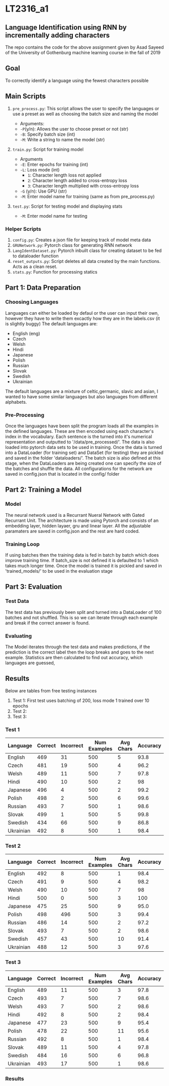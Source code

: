 # LT2316_a1

## Language Identification using RNN by incrementally adding characters
The repo contains the code for the above assignment given by Asad Sayeed of the University of Gothenburg machine learning course in the fall of 2019
   
## Goal
To correctly identify a language using the fewest characters possible 

## Main Scripts  

1. `pre_process.py`: This script allows the user to specify the languages or use a preset as well as choosing the batch size and naming the model
   * Arguments:
   * `-P`(y/n): Allows the user to choose preset or not (str)
   * `-B`: Specify batch size (int)
   * `-M`: Write a string to name the model (str)
2. `train.py`: Script for training model 
   * Arguments
   * `-E`: Enter epochs for training (int)
   * `-L`: Loss mode (int)
      * `1`: Character length loss not applied
      * `2`: Character length added to cross-entropy loss
      * `3`: Character length multiplied with cross-entropy loss
   * `-G` (y/n): Use GPU (str)
   * `-M`: Enter model name for training (same as from pre_process.py)
   
3. `test.py`: Script for testing model and displaying stats
   * `-M`: Enter model name for testing
   
### Helper Scripts 

1. `config.py`: Creates a json file for keeping track of model meta data
2. `GRUNetwork.py`: Pytorch class for generating RNN network
3. `LangIdentDataset.py`: Pytorch inbuilt class for creating dataset to be fed to dataloader function
4. `reset_outputs.py`: Script deletes all data created by the main functions. Acts as a clean reset. 
5. `stats.py`: Function for processing statics
## Part 1: Data Preparation 

### Choosing Languages 
Languages can either be loaded by defaul or the user can input their own, however they have to write them excactly how they are in the labels.csv (it is slightly buggy)
The default languages are: 
- English (eng)
- Czech
- Welsh
- Hindi
- Japanese
- Polish
- Russian
- Slovak
- Swedish
- Ukrainian

The default languages are a mixture of celtic,germanic, slavic and asian, I wanted to have some similar languages but also languages from different alphabets. 

### Pre-Processing 
Once the languages have been split the program loads all the examples in the defined languages. These are then encoded using each character's index in the vocabulary.
Each sentence is the turned into it's numerical representation and outputted to '/data/pre_processed/'. 
The data is also loaded into pytorch data sets to be used in training. Once the data is turned into a DataLoader (for training set) and DataSet (for testing) they are pickled and saved in the folder 'dataloaders/'. The batch size is also defined at this stage, when the DataLoaders are being created one can specify the size of the batches and shuffle the data. All configurations for the network are saved in config.json that is located in the config/ folder
 
## Part 2: Training a Model

### Model
The neural network used is a Recurrant Nueral Network with Gated Recurrant Unit. The architecture is made using Pytorch and consists of an embedding layer, hidden layaer, gru and linear layer. All the adjustable paramaters are saved in config.json and the rest are hard coded. 

### Training Loop
If using batches then the training data is fed in batch by batch which does improve training time. If batch_size is not defined it is defaulted to 1 which takes much longer time. 
Once the model is trained it is pickled and saved in 'trained_models/' to be used in the evaluation stage  

## Part 3: Evaluation 

### Test Data
The test data has previously been split and turned into a DataLoader of 100 batches and not shuffled. This is so we can iterate through each example and break if the correct answer is found. 

### Evaluating 
The Model iterates through the test data and makes predictions, if the prediction is the correct label then the loop breaks and goes to the next example. Statistics are then calculated to find out accuracy, which languages are guessed, 

## Results 

Below are tables from free testing instances
1. Test 1: First test uses batching of 200, loss mode 1 trained over 10 epochs
2. Test 2:
3. Test 3:

### Test 1

| Language  | Correct | Incorrect | Num Examples | Avg Chars | Accuracy |
|-----------|---------|-----------|--------------|-----------|----------|
| English   |   469   |     31    |      500     |     5     |   93.8   |
| Czech     |   481   |     19    |      500     |     4     |   96.2   |
| Welsh     |   489   |     11    |      500     |     7     |   97.8   |
| Hindi     |   490   |     10    |      500     |     2     |    98    |
| Japanese  |   496   |     4     |      500     |     2     |   99.2   |
| Polish    |   498   |     2     |      500     |     6     |   99.6   |
| Russian   |   493   |     7     |      500     |     1     |   98.6   |
| Slovak    |   499   |     1     |      500     |     5     |   99.8   |
| Swedish   |   434   |     66    |      500     |     9     |   86.8   |
| Ukrainian |   492   |     8     |      500     |     1     |   98.4   |

### Test 2

| Language  | Correct | Incorrect | Num Examples | Avg Chars | Accuracy |
|-----------|---------|-----------|--------------|-----------|----------|
| English   |   492   |     8     |      500     |     1     |   98.4   |
| Czech     |   491   |     9     |      500     |     4     |   98.2   |
| Welsh     |   490   |     10    |      500     |     7     |    98    |
| Hindi     |   500   |     0     |      500     |     3     |    100   |
| Japanese  |   475   |     25    |      500     |     9     |   95.0   |
| Polish    |   498   |    496    |      500     |     3     |   99.4   |
| Russian   |   486   |     14    |      500     |     2     |   97.2   |
| Slovak    |   493   |     7     |      500     |     2     |   98.6   |
| Swedish   |   457   |     43    |      500     |     10    |   91.4   |
| Ukrainian |   488   |     12    |      500     |     3     |   97.6   |

### Test 3

| Language  | Correct | Incorrect | Num Examples | Avg Chars | Accuracy |
|-----------|---------|-----------|--------------|-----------|----------|
| English   |   489   |     11    |      500     |     3     |   97.8   |
| Czech     |   493   |     7     |      500     |     7     |   98.6   |
| Welsh     |   493   |     7     |      500     |     2     |   98.6   |
| Hindi     |   492   |     8     |      500     |     2     |   98.4   |
| Japanese  |   477   |     23    |      500     |     9     |   95.4   |
| Polish    |   478   |     22    |      500     |     11    |   95.6   |
| Russian   |   492   |     8     |      500     |     1     |   98.4   |
| Slovak    |   489   |     11    |      500     |     4     |   97.8   |
| Swedish   |   484   |     16    |      500     |     6     |   96.8   |
| Ukrainian |   493   |     17    |      500     |     1     |   98.6   |

### Results

